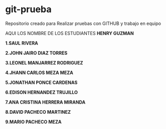 # git-prueba
Repositorio creado para Realizar pruebas con GITHUB y trabajo en equipo

AQUI LOS NOMBRE DE LOS ESTUDIANTES
**HENRY GUZMAN**


**1.SAUL RIVERA**

**2.JOHN JAIRO DIAZ TORRES**

**3.LEONEL MANJARREZ RODRIGUEZ**

**4.JHANN CARLOS MEZA MEZA**

**5.JONATHAN PONCE CARDENAS**

**6.EDISON HERNANDEZ TRUJILLO**

**7.ANA CRISTINA HERRERA MIRANDA**

**8.DAVID PACHECO MARTINEZ**

**9.MARIO PACHECO MEZA**
